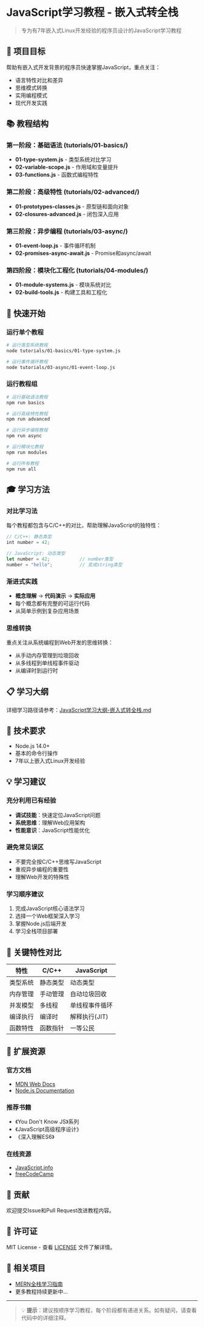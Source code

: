 # JavaScript学习教程 - 嵌入式转全栈

> 专为有7年嵌入式Linux开发经验的程序员设计的JavaScript学习教程

## 🎯 项目目标

帮助有嵌入式开发背景的程序员快速掌握JavaScript，重点关注：
- 语言特性对比和差异
- 思维模式转换
- 实用编程模式
- 现代开发实践

## 📚 教程结构

### 第一阶段：基础语法 (tutorials/01-basics/)
- **01-type-system.js** - 类型系统对比学习
- **02-variable-scope.js** - 作用域和变量提升
- **03-functions.js** - 函数式编程特性

### 第二阶段：高级特性 (tutorials/02-advanced/)
- **01-prototypes-classes.js** - 原型链和面向对象
- **02-closures-advanced.js** - 闭包深入应用

### 第三阶段：异步编程 (tutorials/03-async/)
- **01-event-loop.js** - 事件循环机制
- **02-promises-async-await.js** - Promise和async/await

### 第四阶段：模块化工程化 (tutorials/04-modules/)
- **01-module-systems.js** - 模块系统对比
- **02-build-tools.js** - 构建工具和工程化

## 🚀 快速开始

### 运行单个教程
```bash
# 运行类型系统教程
node tutorials/01-basics/01-type-system.js

# 运行事件循环教程
node tutorials/03-async/01-event-loop.js
```

### 运行教程组
```bash
# 运行基础语法教程
npm run basics

# 运行高级特性教程
npm run advanced

# 运行异步编程教程
npm run async

# 运行模块化教程
npm run modules

# 运行所有教程
npm run all
```

## 🎓 学习方法

### 对比学习法
每个教程都包含与C/C++的对比，帮助理解JavaScript的独特性：

```javascript
// C/C++: 静态类型
int number = 42;

// JavaScript: 动态类型
let number = 42;           // number类型
number = "hello";          // 变成string类型
```

### 渐进式实践
- **概念理解** → **代码演示** → **实际应用**
- 每个概念都有完整的可运行代码
- 从简单示例到复杂应用场景

### 思维转换
重点关注从系统编程到Web开发的思维转换：
- 从手动内存管理到垃圾回收
- 从多线程到单线程事件驱动
- 从编译时到运行时

## 📋 学习大纲

详细学习路径请参考：[JavaScript学习大纲-嵌入式转全栈.md](./JavaScript学习大纲-嵌入式转全栈.md)

## 🔧 技术要求

- Node.js 14.0+
- 基本的命令行操作
- 7年以上嵌入式Linux开发经验

## 💡 学习建议

### 充分利用已有经验
- **调试技能**：快速定位JavaScript问题
- **系统思维**：理解Web应用架构
- **性能意识**：JavaScript性能优化

### 避免常见误区
- 不要完全按C/C++思维写JavaScript
- 重视异步编程的重要性
- 理解Web开发的特殊性

### 学习顺序建议
1. 完成JavaScript核心语法学习
2. 选择一个Web框架深入学习
3. 掌握Node.js后端开发
4. 学习全栈项目部署

## 🌟 关键特性对比

| 特性 | C/C++ | JavaScript |
|------|-------|------------|
| 类型系统 | 静态类型 | 动态类型 |
| 内存管理 | 手动管理 | 自动垃圾回收 |
| 并发模型 | 多线程 | 单线程事件循环 |
| 编译执行 | 编译时 | 解释执行(JIT) |
| 函数特性 | 函数指针 | 一等公民 |

## 📖 扩展资源

### 官方文档
- [MDN Web Docs](https://developer.mozilla.org/en-US/docs/Web/JavaScript)
- [Node.js Documentation](https://nodejs.org/docs/)

### 推荐书籍
- 《You Don't Know JS》系列
- 《JavaScript高级程序设计》
- 《深入理解ES6》

### 在线资源
- [JavaScript.info](https://javascript.info/)
- [freeCodeCamp](https://www.freecodecamp.org/)

## 🤝 贡献

欢迎提交Issue和Pull Request改进教程内容。

## 📄 许可证

MIT License - 查看 [LICENSE](LICENSE) 文件了解详情。

## 🔗 相关项目

- [MERN全栈学习指南](./MERN全栈学习指南-独立开发者出海指南.md)
- 更多教程持续更新中...

---

> 💡 **提示**：建议按顺序学习教程，每个阶段都有递进关系。如有疑问，请查看代码中的详细注释。